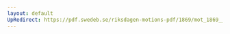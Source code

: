 ```yaml
---
layout: default
UpRedirect: https://pdf.swedeb.se/riksdagen-motions-pdf/1869/mot_1869__fk__fört/mot_1869__fk__fört_002.pdf
---
```


